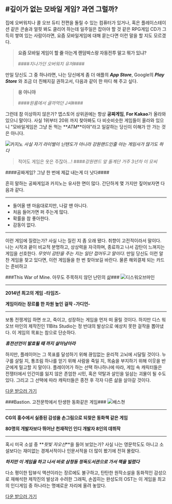 #깊이가 없는 모바일 게임? 과연 그럴까?
----

집에 오버워치나 콜 오브 듀티 전편을 돌릴 수 있는 컴퓨터가 있거나, 혹은 플레이스테이션 같은 콘솔과 얼핏 봐도 클리어 하는데 일주일은 잡아야 할 것 같은 RPG게임 CD가 그득히 쌓여 있는 사람이라면, 요즘 모바일게임에 대해 묻는다면 이런 말을 할 지도 모르겠다.

>**요즘 모바일 게임이 할 줄 아는게 랜덤박스랑 자동전투 말고 뭐가 있냐?**
>
>####*지나가던 오버워치 유저*####

만일 당신도 그 중 하나라면, 나는 당신에게 좀 더 애플의 **_App Store_**, Google의 **_Play Store_** 와 조금 더 친해지길 권하고서, 다음과 같이 한 마디 해 주고 싶다.

>**응 아니야**
>
>####*원룸에서 귤까먹던 J씨*####

그런데 참 이상하지 않은가? 앱스토어 상위권에는 항상 **공짜게임**, **For Kakao**가 올라와 있으니 말이다. 사실 1위부터 20위 까지 찾아봐도 다 비슷비슷한 게임들이 올라와 있으니 "모바일게임은 그냥 돈 먹는 **_ATM_**이야"라고 일갈하는 당신이 이해가 안 가는 것은 아니다. 



![카지노](https://www.casino.org/blog/wp-content/uploads/casino-scene.jpg)
_사실 자기 라이벌이 닌텐도가 아니라 강원랜드인줄 아는 게임사가 많기도 하다_
>적어도 게임은 옷은 주잖아...!
>####*강원랜드 앞 돌계단 거주 3년차 이 모씨*

####공짜게임? 그냥 한 번에 제값 내는게 더 낫다####

흔히 말하는 공짜게임과 카지노는 유사한 면이 많다. 간단하게 몇 가지만 짚어보자면 다음과 같다.

----

- 들어올 땐 마음대로지만, 나갈 땐 아니다. 
- 처음 들어가면 퍼 주는게 많다. 
- 확률을 참 좋아한다. 
- 감동이 없다.

----

이런 게임에 질렸는가? 사실 나는 질린 지 좀 오래 됐다. 취향이 고전적이라서 말이다. 나는 시작과 끝이 비교적 분명하고, 상상력을 자극하며, 종료하고 나서 감탄이 느껴지는 게임을 선호한다. _무엇이 감탄을 주는 지는 일단 접어두고 말이다._
만일 당신도 이런 알찬 게임을 찾고 있다면, 이런 게임들을 한 번 찾아보길 바란다. 물론 해외결제 되는 카드는 준비하고

###This War of Mine. 아무도 주목하지 않던 난민의 삶###
![디스워오브마인](https://gamesrepublic.com/Uploads/products/148/1_productphotomain_opening.jpg)

----
**2014년 최고의 게임 -타임즈-**

**게임이라는 장르를 한 차원 높인 걸작 -가디언-**

----

보통 전쟁게임 하면 쏘고, 죽이고, 성장하는 게임을 먼저 떠 올릴 것이다. 하지만 디스 워 오브 마인의 제작진인 11Bits Studio는 정 반대의 발상으로 예상치 못한 걸작을 뽑아냈다. 
이 게임의 목표는 참으로 단순하다.

_**휴전선언이 발효될 때 까지 살아남아라**_

하지만, 플레이어는 그 목표를 달성하기 위해 끊임없는 윤리적 고뇌에 시달릴 것이다. 누구를 살릴 지, 통조림 하나를 얻기 위해 사람을 죽일 지, 목숨을 부지하기 위해 이웃을 반군에게 밀고할 지 말이다.
플레이어가 하는 선택 하나하나에 따라, 게임 속 캐릭터들은 전쟁터에서 인간미를 잃지 않은 존엄한 시민, 혹은 약탈과 살인을 일삼는 괴물이 될 수도 있다. 그리고 그 선택에 따라 캐릭터들은 종전 후 각자 다른 삶을 살아갈 것이다.

[다운 받으러 가기](https://itunes.apple.com/us/app/this-war-of-mine/id982175678?mt=8)

###Bastion. 고전문학에서 탄생한 동화같은 게임###
![배스쳔](http://www.technobuffalo.com/wp-content/uploads/2016/11/Bastion.jpg)

----
**CG의 홍수에서 실종된 감성을 손그림으로 되찾은 동화책 같은 게임**

**80명의 개발자보다 뛰어난 천재적인 인디 개발자 8인의 데뷔작**

----

혹시 미국 소설 중 **_핏빛 자오선_**을 들어 보았는가? 사실 나는 영문학도도 아니고 소설보다는 재미없는 경제서적이나 인문서적을 더 많이 봤기에 전혀 몰랐다.

_**하지만 이 게임을 하고 나서 바로 삼청동 정독도서관으로 가서 책을 빌렸다**_

다소 평이한 탑뷰식 액션이라는 장르에도 불구하고, 탄탄한 원작소설을 동화적인 감성으로 재해석한 제작진의 발상과 수려한 그래픽, 손꼽히는 완성도의 OST는 이 게임을 최고의 인디게임 중 하나라는 명예로운 자리에 올려 놓았다. 

[다운 받으러 가기](https://itunes.apple.com/kr/app/bastion/id537773100?mt=8)
